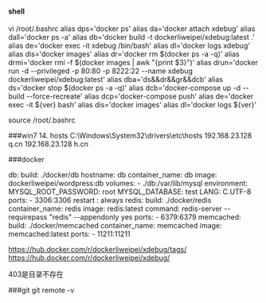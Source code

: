 #### shell
vi /root/.bashrc
alias dps='docker ps'
alias da='docker attach xdebug'
alias dall='docker ps -a'
alias db='docker build -t dockerliweipei/xdebug:latest .'
alias de='docker exec -it xdebug /bin/bash'
alias dl='docker logs xdebug'
alias dis='docker images'
alias dr='docker rm $(docker ps -a -q)'
alias drmi='docker rmi -f $(docker images | awk "{print $3}")'
alias drun='docker run  -d --privileged -p 80:80 -p 8222:22 --name xdebug dockerliweipei/xdebug:latest'
alias dba='ds&&dr&&gr&&dcb'
alias ds='docker stop $(docker ps -a -q)'
alias dcb='docker-compose up -d --build  --force-recreate'
alias dcp='docker-compose push'
alias de='docker exec -it ${ver} bash'
alias dis='docker images'
alias dl='docker logs ${ver}'



source /root/.bashrc

###win7
14. hosts
    C:\Windows\System32\drivers\etc\hosts
    192.168.23.128       q.cn
   192.168.23.128       h.cn

###docker

  db:
    build:
      ./docker/db
    hostname: db
    container_name: db
    image: dockerliweipei/wordpress:db
    volumes:
      - ./db:/var/lib/mysql
    environment:
      MYSQL_ROOT_PASSWORD: root
      MYSQL_DATABASE: test
      LANG: C.UTF-8
    ports:
      - 3306:3306
    restart : always
  redis:
    build:
     ./docker/redis
    container_name: redis
    image: redis:latest
    command: redis-server --requirepass "redis" --appendonly yes
    ports:
      - 6379:6379
  memcached:
    build:
     ./docker/memcached
    container_name: memcached
    image: memcached:latest
    ports:
      - 11211:11211




https://hub.docker.com/r/dockerliweipei/xdebug/tags/
https://hub.docker.com/r/dockerliweipei/xdebug/

403是目录不存在

###git
git remote -v 